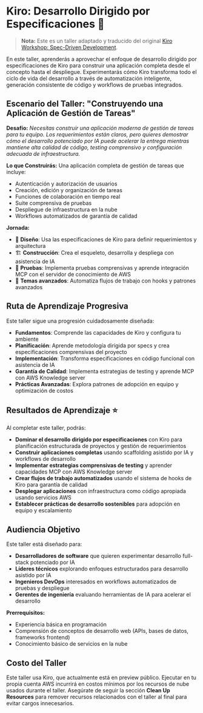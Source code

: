  # Kiro: Desarrollo Dirigido por Especificaciones 👻

 > **Nota:** Este es un taller adaptado y traducido del original [Kiro Workshop: Spec-Driven Development](https://catalog.workshops.aws/kiro-intro/en-US?trk=86c76c09-e8f4-4138-badc-604ce7bc5d77&sc_channel=el).

En este taller, aprenderás a aprovechar el enfoque de desarrollo dirigido por especificaciones de Kiro para construir una aplicación completa desde el concepto hasta el despliegue. Experimentarás cómo Kiro transforma todo el ciclo de vida del desarrollo a través de automatización inteligente, generación consistente de código y workflows de pruebas integrados.

## Escenario del Taller: "Construyendo una Aplicación de Gestión de Tareas"

**Desafío:** _Necesitas construir una aplicación moderna de gestión de tareas para tu equipo. Los requerimientos están claros, pero quieres demostrar cómo el desarrollo potenciado por IA puede acelerar la entrega mientras mantiene alta calidad de código, testing comprensivo y configuración adecuada de infraestructura._

**Lo que Construirás:** Una aplicación completa de gestión de tareas que incluye:
* Autenticación y autorización de usuarios
* Creación, edición y organización de tareas
* Funciones de colaboración en tiempo real
* Suite comprensiva de pruebas
* Despliegue de infraestructura en la nube
* Workflows automatizados de garantía de calidad

**Jornada:**
- 🎯 **Diseño**: Usa las especificaciones de Kiro para definir requerimientos y arquitectura
- 🏗 **Construcción**: Crea el esqueleto, desarrolla y despliega con asistencia de IA
- 🧪 **Pruebas**: Implementa pruebas comprensivas y aprende integración MCP con el servidor de conocimiento de AWS
- 🚀 **Temas avanzados**: Automatiza flujos de trabajo con hooks y patrones avanzados

## Ruta de Aprendizaje Progresiva

Este taller sigue una progresión cuidadosamente diseñada:
* **Fundamentos**: Comprende las capacidades de Kiro y configura tu ambiente
* **Planificación**: Aprende metodología dirigida por specs y crea especificaciones comprensivas del proyecto
* **Implementación**: Transforma especificaciones en código funcional con asistencia de IA
* **Garantía de Calidad**: Implementa estrategias de testing y aprende MCP con AWS Knowledge server
* **Prácticas Avanzadas**: Explora patrones de adopción en equipo y optimización de costos

## Resultados de Aprendizaje ⭐

Al completar este taller, podrás:

* **Dominar el desarrollo dirigido por especificaciones** con Kiro para planificación estructurada de proyectos y gestión de requerimientos
* **Construir aplicaciones completas** usando scaffolding asistido por IA y workflows de desarrollo
* **Implementar estrategias comprensivas de testing** y aprender capacidades MCP con AWS Knowledge server
* **Crear flujos de trabajo automatizados** usando el sistema de hooks de Kiro para garantía de calidad
* **Desplegar aplicaciones** con infraestructura como código apropiada usando servicios AWS
* **Establecer prácticas de desarrollo sostenibles** para adopción en equipo y escalamiento

## Audiencia Objetivo

Este taller está diseñado para:
* **Desarrolladores de software** que quieren experimentar desarrollo full-stack potenciado por IA
* **Líderes técnicos** explorando enfoques estructurados para desarrollo asistido por IA
* **Ingenieros DevOps** interesados en workflows automatizados de pruebas y despliegue
* **Gerentes de ingeniería** evaluando herramientas de IA para acelerar el desarrollo

**Prerrequisitos:**
* Experiencia básica en programación
* Comprensión de conceptos de desarrollo web (APIs, bases de datos, frameworks frontend)
* Conocimiento básico de servicios en la nube

## Costo del Taller

Este taller usa Kiro, que actualmente está en preview público. Ejecutar en tu propia cuenta AWS incurrirá en costos mínimos por los recursos de nube usados durante el taller. Asegúrate de seguir la sección **Clean Up Resources** para remover recursos relacionados con el taller al final para evitar cargos innecesarios.
